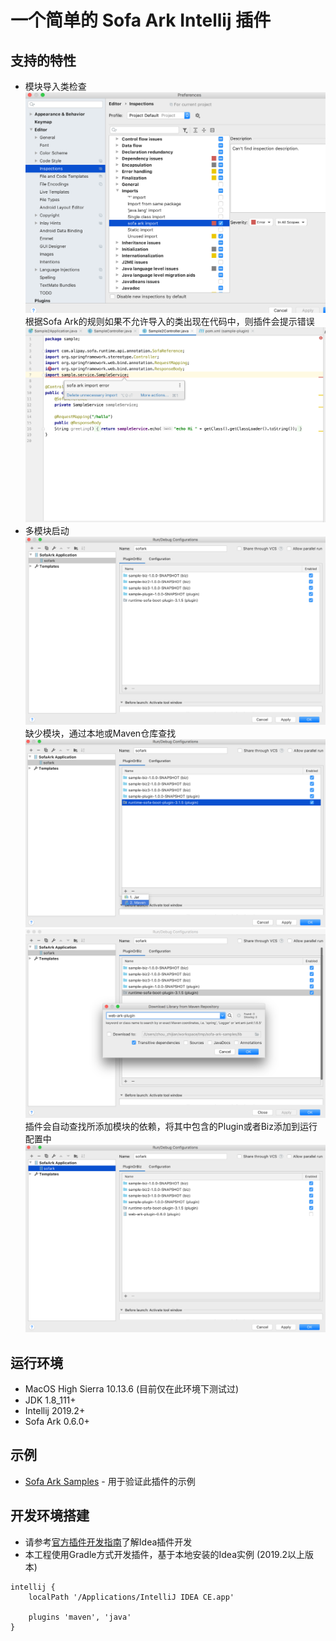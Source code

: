 # 一个简单的 Sofa Ark Intellij 插件

## 支持的特性
- 模块导入类检查
![代码检查配置](doc/inspection_settings.png)
根据Sofa Ark的规则如果不允许导入的类出现在代码中，则插件会提示错误
![代码检查示例](doc/inspection_sample.png)
- 多模块启动
![多模块启动配置](doc/run_configuration.png)
缺少模块，通过本地或Maven仓库查找
![添加模块](doc/run_configuration_adding_plugin_or_biz.png)
![查找Maven模块](doc/run_configuration_searching_plugin_or_biz.png)
插件会自动查找所添加模块的依赖，将其中包含的Plugin或者Biz添加到运行配置中
![查找结果](doc/run_configuration_with_added_plugin_or_biz.png)

## 运行环境
- MacOS High Sierra 10.13.6 (目前仅在此环境下测试过)
- JDK 1.8_111+
- Intellij 2019.2+
- Sofa Ark 0.6.0+

## 示例
* [Sofa Ark Samples](https://github.com/ggndnn/sofa-ark-samples) - 用于验证此插件的示例

## 开发环境搭建
* 请参考[官方插件开发指南](http://www.jetbrains.org/intellij/sdk/docs/basics/getting_started.html)了解Idea插件开发
* 本工程使用Gradle方式开发插件，基于本地安装的Idea实例 (2019.2以上版本)
```
intellij {
    localPath '/Applications/IntelliJ IDEA CE.app'

    plugins 'maven', 'java'
}
```